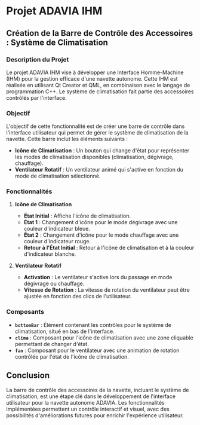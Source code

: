 # Projet ADAVIA IHM

## Création de la Barre de Contrôle des Accessoires : Système de Climatisation

### Description du Projet

Le projet ADAVIA IHM vise à développer une Interface Homme-Machine (IHM) pour la gestion efficace d'une navette autonome. Cette IHM est réalisée en utilisant Qt Creator et QML, en combinaison avec le langage de programmation C++. Le système de climatisation fait partie des accessoires contrôlés par l'interface.

### Objectif

L'objectif de cette fonctionnalité est de créer une barre de contrôle dans l'interface utilisateur qui permet de gérer le système de climatisation de la navette. Cette barre inclut les éléments suivants :

- **Icône de Climatisation** : Un bouton qui change d'état pour représenter les modes de climatisation disponibles (climatisation, dégivrage, chauffage).
- **Ventilateur Rotatif** : Un ventilateur animé qui s'active en fonction du mode de climatisation sélectionné.

### Fonctionnalités

1. **Icône de Climatisation**
   - **État Initial** : Affiche l'icône de climatisation.
   - **État 1** : Changement d'icône pour le mode dégivrage avec une couleur d'indicateur bleue.
   - **État 2** : Changement d'icône pour le mode chauffage avec une couleur d'indicateur rouge.
   - **Retour à l'État Initial** : Retour à l'icône de climatisation et à la couleur d'indicateur blanche.

2. **Ventilateur Rotatif**
   - **Activation** : Le ventilateur s'active lors du passage en mode dégivrage ou chauffage.
   - **Vitesse de Rotation** : La vitesse de rotation du ventilateur peut être ajustée en fonction des clics de l'utilisateur.

### Composants

- **`bottomBar`** : Élément contenant les contrôles pour le système de climatisation, situé en bas de l'interface.
- **`clima`** : Composant pour l'icône de climatisation avec une zone cliquable permettant de changer d'état.
- **`fan`** : Composant pour le ventilateur avec une animation de rotation contrôlée par l'état de l'icône de climatisation.

## Conclusion

La barre de contrôle des accessoires de la navette, incluant le système de climatisation, est une étape clé dans le développement de l'interface utilisateur pour la navette autonome ADAVIA. Les fonctionnalités implémentées permettent un contrôle interactif et visuel, avec des possibilités d'améliorations futures pour enrichir l'expérience utilisateur.

